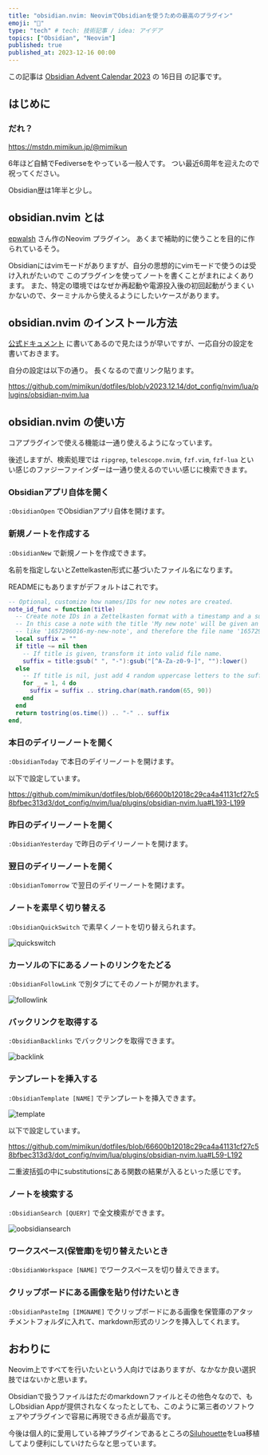 ```yaml
---
title: "obsidian.nvim: NeovimでObsidianを使うための最高のプラグイン"
emoji: "📝"
type: "tech" # tech: 技術記事 / idea: アイデア
topics: ["Obsidian", "Neovim"]
published: true
published_at: 2023-12-16 00:00
---
```


この記事は [Obsidian Advent Calendar 2023](https://adventar.org/calendars/8783) の 16日目 の記事です。

## はじめに

### だれ？

https://mstdn.mimikun.jp/@mimikun

6年ほど自鯖でFediverseをやっている一般人です。
つい最近6周年を迎えたので祝ってください。

Obsidian歴は1年半と少し。

## obsidian.nvim とは

[epwalsh](https://github.com/epwalsh) さん作のNeovim プラグイン。
あくまで補助的に使うことを目的に作られているそう。

Obsidianにはvimモードがありますが、自分の思想的にvimモードで使うのは受け入れがたいので
このプラグインを使ってノートを書くことがまれによくあります。
また、特定の環境ではなぜか再起動や電源投入後の初回起動がうまくいかないので、ターミナルから使えるようにしたいケースがあります。

## obsidian.nvim のインストール方法

[公式ドキュメント](https://github.com/epwalsh/obsidian.nvim?tab=readme-ov-file#install-and-configure) に書いてあるので見たほうが早いですが、一応自分の設定を書いておきます。

自分の設定は以下の通り。
長くなるので直リンク貼ります。

https://github.com/mimikun/dotfiles/blob/v2023.12.14/dot_config/nvim/lua/plugins/obsidian-nvim.lua

## obsidian.nvim の使い方

コアプラグインで使える機能は一通り使えるようになっています。

後述しますが、検索処理では `ripgrep`, `telescope.nvim`, `fzf.vim`, `fzf-lua` といい感じのファジーファインダーは一通り使えるのでいい感じに検索できます。

### Obsidianアプリ自体を開く

`:ObsidianOpen` でObsidianアプリ自体を開けます。

### 新規ノートを作成する

`:ObsidianNew` で新規ノートを作成できます。

名前を指定しないとZettelkasten形式に基づいたファイル名になります。

READMEにもありますがデフォルトはこれです。

```Lua
-- Optional, customize how names/IDs for new notes are created.
note_id_func = function(title)
  -- Create note IDs in a Zettelkasten format with a timestamp and a suffix.
  -- In this case a note with the title 'My new note' will be given an ID that looks
  -- like '1657296016-my-new-note', and therefore the file name '1657296016-my-new-note.md'
  local suffix = ""
  if title ~= nil then
    -- If title is given, transform it into valid file name.
    suffix = title:gsub(" ", "-"):gsub("[^A-Za-z0-9-]", ""):lower()
  else
    -- If title is nil, just add 4 random uppercase letters to the suffix.
    for _ = 1, 4 do
      suffix = suffix .. string.char(math.random(65, 90))
    end
  end
  return tostring(os.time()) .. "-" .. suffix
end,
```

### 本日のデイリーノートを開く

`:ObsidianToday` で本日のデイリーノートを開けます。

以下で設定しています。

https://github.com/mimikun/dotfiles/blob/66600b12018c29ca4a41131cf27c58bfbec313d3/dot_config/nvim/lua/plugins/obsidian-nvim.lua#L193-L199

### 昨日のデイリーノートを開く

`:ObsidianYesterday` で昨日のデイリーノートを開けます。

### 翌日のデイリーノートを開く

`:ObsidianTomorrow` で翌日のデイリーノートを開けます。

### ノートを素早く切り替える
`:ObsidianQuickSwitch` で素早くノートを切り替えられます。

![quickswitch](/images/using-obsidian-nvim/obsidianquickswitch.jpg)

### カーソルの下にあるノートのリンクをたどる

`:ObsidianFollowLink` で別タブにてそのノートが開かれます。

![followlink](/images/using-obsidian-nvim/obsidianfollowlink.jpg)

### バックリンクを取得する

`:ObsidianBacklinks` でバックリンクを取得できます。

![backlink](/images/using-obsidian-nvim/obsidianbacklink.jpg)

### テンプレートを挿入する

`:ObsidianTemplate [NAME]` でテンプレートを挿入できます。

![template](/images/using-obsidian-nvim/obsidiantemplate.jpg)

以下で設定しています。

https://github.com/mimikun/dotfiles/blob/66600b12018c29ca4a41131cf27c58bfbec313d3/dot_config/nvim/lua/plugins/obsidian-nvim.lua#L59-L192

二重波括弧の中にsubstitutionsにある関数の結果が入るといった感じです。

### ノートを検索する

`:ObsidianSearch [QUERY]` で全文検索ができます。

![oobsidiansearch](/images/using-obsidian-nvim/obsidiansearch.jpg)

### ワークスペース(保管庫)を切り替えたいとき

`:ObsidianWorkspace [NAME]` でワークスペースを切り替えできます。

### クリップボードにある画像を貼り付けたいとき

`:ObsidianPasteImg [IMGNAME]` でクリップボードにある画像を保管庫のアタッチメントフォルダに入れて、markdown形式のリンクを挿入してくれます。

## おわりに

Neovim上ですべてを行いたいという人向けではありますが、なかなか良い選択肢ではないかと思います。

Obsidianで扱うファイルはただのmarkdownファイルとその他色々なので、もしObsidian Appが提供されなくなったとしても、このように第三者のソフトウェアやプラグインで容易に再現できる点が最高です。

今後は個人的に愛用している神プラグインであるところの[Siluhouette](https://github.com/tadashi-aikawa/silhouette)をLua移植してより便利にしていけたらなと思っています。

